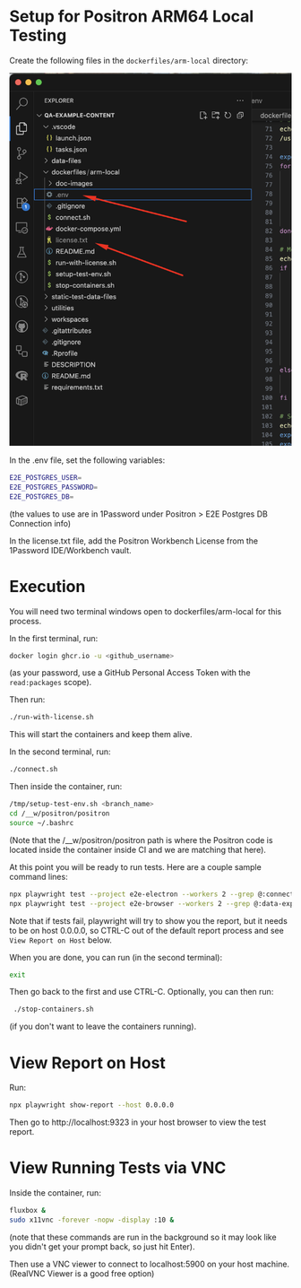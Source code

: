 # Setup for Positron ARM64 Local Testing

Create the following files in the `dockerfiles/arm-local` directory:

![Required Secrets Files](doc-images/secrets.png)

In the .env file, set the following variables:

```bash
E2E_POSTGRES_USER=
E2E_POSTGRES_PASSWORD=
E2E_POSTGRES_DB=
```
(the values to use are in 1Password under Positron > E2E Postgres DB Connection info)

In the license.txt file, add the Positron Workbench License from the 1Password IDE/Workbench vault.

# Execution

You will need two terminal windows open to dockerfiles/arm-local for this process.  

In the first terminal, run:

```bash
docker login ghcr.io -u <github_username>
```
(as your password, use a GitHub Personal Access Token with the `read:packages` scope).

Then run:

```bash
./run-with-license.sh
```

This will start the containers and keep them alive.

In the second terminal, run:

```bash
./connect.sh
```

Then inside the container, run:

```bash
/tmp/setup-test-env.sh <branch_name>
cd /__w/positron/positron
source ~/.bashrc
```
(Note that the /__w/positron/positron path is where the Positron code is located inside the container inside CI and we are matching that here).

At this point you will be ready to run tests. Here are a couple sample command lines:

```bash
npx playwright test --project e2e-electron --workers 2 --grep @:connections --retries 1 --max-failures 10
npx playwright test --project e2e-browser --workers 2 --grep @:data-explorer --retries 1 --max-failures 10
```
Note that if tests fail, playwright will try to show you the report, but it needs to be on host 0.0.0.0, so CTRL-C out of the default report process and see `View Report on Host` below.

When you are done, you can run (in the second terminal):

```bash
exit
```

Then go back to the first and use CTRL-C.  Optionally, you can then run:

```bash
 ./stop-containers.sh
 ```
 (if you don't want to leave the containers running).

 # View Report on Host
Run:
```bash
npx playwright show-report --host 0.0.0.0
```
Then go to http://localhost:9323 in your host browser to view the test report.

# View Running Tests via VNC

Inside the container, run:
```bash
fluxbox &
sudo x11vnc -forever -nopw -display :10 &
```
(note that these commands are run in the background so it may look like you didn't get your prompt back, so just hit Enter).

Then use a VNC viewer to connect to localhost:5900 on your host machine.
(RealVNC Viewer is a good free option)